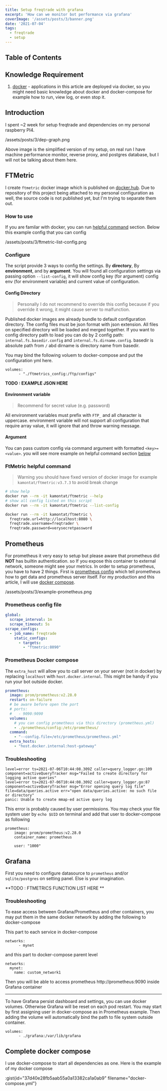 ```yaml
---
title: Setup freqtrade with grafana
excerpt: 'How can we monitor bot performance via grafana'
coverImage: '/assets/posts/3/banner.png'
date: '2021-07-04'
tags:
  - freqtrade
  - setup
---
```


## Table of Contents

## Knowledge Requirement

1. [docker](https://docker.com) - applications in this article are deployed via docker, so you might need basic knowledge about docker and docker-compose for example how to run, view log, or even stop it.

## Introduction

I spent ~2 week for setup freqtrade and dependencies on my personal raspberry PI4.

/assets/posts/3/dep-graph.png

Above image is the simplified version of my setup, on real run I have machine performance monitor, reverse proxy, and postgres database, but I will not be talking about them here.

## FTMetric

I create `ftmetric` docker image which is published on [docker.hub](https://hub.docker.com/r/kamontat/ftmetric).
Due to repository of this project being attached to my personal configuration as well, the source code is not published yet, but I'm trying to separate them out.

### How to use

If you are familar with docker, you can run [helpful command](#ftmetric-helpful-command) section.
Below this example config that you can config

/assets/posts/3/ftmetric-list-config.png

### Configure

The script provide 3 ways to config the settings. By **directory**, By **environment**, and by **argument**. You will found all configuration settings via passing option `--list-config`, it will show config key (for argument) config env (for environment variable) and current value of configuration.

#### Config Directory

> Personally I do not recommend to override this config because if you override it wrong, it might cause server to malfunction.

Published docker images are already bundle to default configuration directory. The config files must be json format with json extension. All files on specified directory will be loaded and merged together. If you want to config directory path to load you can do by 2 config path: `internal.fs.basedir.config` and `internal.fs.dirname.config`. basedir is absolute path from `/` abd dirname is directory name from basedir. 

You may bind the following voluem to docker-compose and put the configuration yml here.

```
volumes:
      - "./ftmetrics_config:/ftp/configs"
```

**TODO : EXAMPLE JSON HERE**


#### Environment variable

> Recommend for secret value (e.g. password)

All environment variables must prefix with `FTP_` and all character is uppercase. environment variable will not support all configuration that require array value, it will ignore that and throw warning message.

#### Argument

You can pass custom config via command argument with formatted `<key>=<value>`. you will see more example on helpful command section [below](#ftmetric-helpful-command)

### FtMetric helpful command

> Warning you should have fixed version of docker image for example `kamontat/ftmetric:v3.7.3` to avoid break change

```bash
# show help
docker run --rm -it kamontat/ftmetric --help
# show all config listed on this script
docker run --rm -it kamontat/ftmetric --list-config

docker run --rm -it kamontat/ftmetric \
  freqtrade.url=http://localhost:8080 \
  freqtrade.username=freqtrader \
  freqtrade.password=verysecretpassword

```

## Prometheus

For prometheus it very easy to setup but please aware that prometheus did **NOT** has builtin authentication. so If you expose this container to external network, someone might see your metrics. In order to setup prometheus, you have to have 2 things. First is [prometheus config](#prometheus-config-file) which tell prometheus how to get data and prometheus server itself. For my production and this article, I will use [docker compose](#prometheus-docker-compose). 

/assets/posts/3/example-prometheus.png

### Prometheus config file

```yml
global:
  scrape_interval: 1m
  scrape_timeout: 5s
scrape_configs:
  - job_name: freqtrade
    static_configs:
      - targets:
        - "ftmetric:8090"
```

### Prometheus Docker compose

The `extra_host` will allow you to call server on your server (not in docker) by replacing `localhost` with `host.docker.internal`. This might be handy if you run your bot outside docker.

```yml
prometheus:
  image: prom/prometheus:v2.28.0
  restart: on-failure
  # be aware before open the port
  # ports:
  #   - 9090:9090
  volumes:
    # you can config prometheus via this directory (prometheus.yml)
    - ./prometheus/config:/etc/prometheus/
  command:
    - "--config.file=/etc/prometheus/prometheus.yml"
  extra_hosts:
    - "host.docker.internal:host-gateway"
```

### Troubleshooting

```
level=error ts=2021-07-06T10:44:08.309Z caller=query_logger.go:109 component=activeQueryTracker msg="Failed to create directory for logging active queries"
level=error ts=2021-07-06T10:44:08.309Z caller=query_logger.go:87 component=activeQueryTracker msg="Error opening query log file" file=data/queries.active err="open data/queries.active: no such file or directory"
panic: Unable to create mmap-ed active query log
```

This error is probably caused by user permissions. You may check your file system user by `echo $UID` on terminal and add that user to docker-compose as following

```
prometheus:
    image: prom/prometheus:v2.28.0
    container_name: prometheus
 
	user: "1000"
```

## Grafana

First you need to configure datasource to `prometheus` and/or `sqlite/postgres` on setting panel. Else is your imagination.

**TODO : FTMETRICS FUNCTION LIST HERE **

### Troubleshooting

To ease access between Grafana/Prometheus and other containers, you may put them in the same docker network by adding the following to docker-compose

This part to each service in docker-compose
```
networks:
      - mynet
```
and this part to docker-compose parent level
```
networks:
  mynet:
    name: custom_network1
```

Then you will be able to access prometheus http://prometheus:9090 inside Grafana container

------

To have Grafana persist dashboard and settings, you can use docker volumes. Otherwise Grafana will be reset on each pod restart.
You may start by first assigning user in docker-compose as in Prometheus example. Then adding the volume will automatically bind the path to file system outside container.

```
volumes:
      - ./grafana:/var/lib/grafana
```

## Complete docker compose

I use docker-compose to start all dependencies as one. Here is the example of my docker compose

:gist{id="37d40e28fb5aab55a0a13382ca1a0ab9" filename="docker-compose.yml"}
